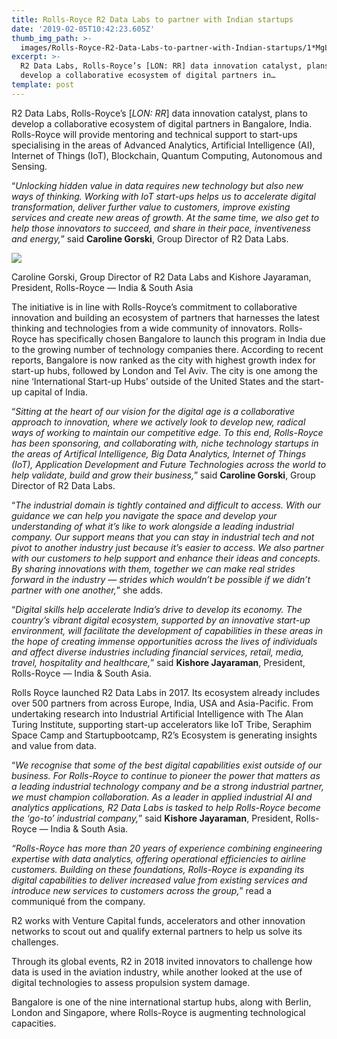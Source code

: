 ```yaml
---
title: Rolls-Royce R2 Data Labs to partner with Indian startups
date: '2019-02-05T10:42:23.605Z'
thumb_img_path: >-
  images/Rolls-Royce-R2-Data-Labs-to-partner-with-Indian-startups/1*MgL7oN1kIIaOz0Ohn6wLUA.jpeg
excerpt: >-
  R2 Data Labs, Rolls-Royce’s [LON: RR] data innovation catalyst, plans to
  develop a collaborative ecosystem of digital partners in…
template: post
---
```

R2 Data Labs, Rolls-Royce’s \[*LON: RR*\] data innovation catalyst, plans to develop a collaborative ecosystem of digital partners in Bangalore, India. Rolls-Royce will provide mentoring and technical support to start-ups specialising in the areas of Advanced Analytics, Artificial Intelligence (AI), Internet of Things (IoT), Blockchain, Quantum Computing, Autonomous and Sensing.

“*Unlocking hidden value in data requires new technology but also new ways of thinking. Working with IoT start-ups helps us to accelerate digital transformation, deliver further value to customers, improve existing services and create new areas of growth. At the same time, we also get to help those innovators to succeed, and share in their pace, inventiveness and energy,*” said **Caroline Gorski**, Group Director of R2 Data Labs.

![](/images/Rolls-Royce-R2-Data-Labs-to-partner-with-Indian-startups/1*MgL7oN1kIIaOz0Ohn6wLUA.jpeg)

<figcaption>Caroline Gorski, Group Director of R2 Data Labs and Kishore Jayaraman, President, Rolls-Royce — India &amp; South&nbsp;Asia</figcaption>

The initiative is in line with Rolls-Royce’s commitment to collaborative innovation and building an ecosystem of partners that harnesses the latest thinking and technologies from a wide community of innovators. Rolls-Royce has specifically chosen Bangalore to launch this program in India due to the growing number of technology companies there. According to recent reports, Bangalore is now ranked as the city with highest growth index for start-up hubs, followed by London and Tel Aviv. The city is one among the nine ‘International Start-up Hubs’ outside of the United States and the start-up capital of India.

“*Sitting at the heart of our vision for the digital age is a collaborative approach to innovation, where we actively look to develop new, radical ways of working to maintain our competitive edge. To this end, Rolls-Royce has been sponsoring, and collaborating with, niche technology startups in the areas of Artifical Intelligence, Big Data Analytics, Internet of Things (IoT), Application Development and Future Technologies across the world to help validate, build and grow their business,*” said **Caroline Gorski**, Group Director of R2 Data Labs.

“*The industrial domain is tightly contained and difficult to access. With our guidance we can help you navigate the space and develop your understanding of what it’s like to work alongside a leading industrial company. Our support means that you can stay in industrial tech and not pivot to another industry just because it’s easier to access. We also partner with our customers to help support and enhance their ideas and concepts. By sharing innovations with them, together we can make real strides forward in the industry — strides which wouldn’t be possible if we didn’t partner with one another,*” she adds.

“*Digital skills help accelerate India’s drive to develop its economy. The country’s vibrant digital ecosystem, supported by an innovative start-up environment, will facilitate the development of capabilities in these areas in the hope of creating immense opportunities across the lives of individuals and affect diverse industries including financial services, retail, media, travel, hospitality and healthcare,*” said **Kishore Jayaraman**, President, Rolls-Royce — India & South Asia.

Rolls Royce launched R2 Data Labs in 2017. Its ecosystem already includes over 500 partners from across Europe, India, USA and Asia-Pacific. From undertaking research into Industrial Artificial Intelligence with The Alan Turing Institute, supporting start-up accelerators like IoT Tribe, Seraphim Space Camp and Startupbootcamp, R2’s Ecosystem is generating insights and value from data.

“*We recognise that some of the best digital capabilities exist outside of our business. For Rolls-Royce to continue to pioneer the power that matters as a leading industrial technology company and be a strong industrial partner, we must champion collaboration. As a leader in applied industrial AI and analytics applications, R2 Data Labs is tasked to help Rolls-Royce become the ‘go-to’ industrial company,*” said **Kishore Jayaraman**, President, Rolls-Royce — India & South Asia.

*“Rolls-Royce has more than 20 years of experience combining engineering expertise with data analytics, offering operational efficiencies to airline customers. Building on these foundations, Rolls-Royce is expanding its digital capabilities to deliver increased value from existing services and introduce new services to customers across the group,*” read a communiqué from the company.

R2 works with Venture Capital funds, accelerators and other innovation networks to scout out and qualify external partners to help us solve its challenges.

Through its global events, R2 in 2018 invited innovators to challenge how data is used in the aviation industry, while another looked at the use of digital technologies to assess propulsion system damage.

Bangalore is one of the nine international startup hubs, along with Berlin, London and Singapore, where Rolls-Royce is augmenting technological capacities.
